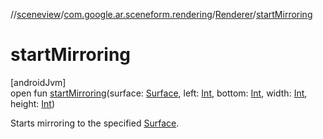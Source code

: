 //[sceneview](../../../index.md)/[com.google.ar.sceneform.rendering](../index.md)/[Renderer](index.md)/[startMirroring](start-mirroring.md)

# startMirroring

[androidJvm]\
open fun [startMirroring](start-mirroring.md)(surface: [Surface](https://developer.android.com/reference/kotlin/android/view/Surface.html), left: [Int](https://kotlinlang.org/api/latest/jvm/stdlib/kotlin/-int/index.html), bottom: [Int](https://kotlinlang.org/api/latest/jvm/stdlib/kotlin/-int/index.html), width: [Int](https://kotlinlang.org/api/latest/jvm/stdlib/kotlin/-int/index.html), height: [Int](https://kotlinlang.org/api/latest/jvm/stdlib/kotlin/-int/index.html))

Starts mirroring to the specified [Surface](https://developer.android.com/reference/kotlin/android/view/Surface.html).
